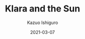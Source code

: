---
title: "Klara and the Sun"
author: "Kazuo Ishiguro"
isbn13: "057136487X"
rating: "5"
publisher: "Faber & Faber"
pages: "320"
publishYear: "2021"
read: "2021"
language: "nl"
date: "2021-03-07"
---
